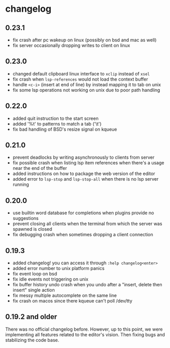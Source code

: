 # changelog

## 0.23.1
- fix crash after pc wakeup on linux (possibly on bsd and mac as well)
- fix server occasionally dropping writes to client on linux

## 0.23.0
- changed default clipboard linux interface to `xclip` instead of `xsel`
- fix crash when `lsp-references` would not load the context buffer
- handle `<c-i>` (insert at end of line) by instead mapping it to tab on unix
- fix some lsp operations not working on unix due to poor path handling

## 0.22.0
- added quit instruction to the start screen
- added '%t' to patterns to match a tab ('\t')
- fix bad handling of BSD's resize signal on kqueue

## 0.21.0
- prevent deadlocks by writing asynchronously to clients from server
- fix possible crash when listing lsp item references when there's a usage near the end of the buffer
- added instructions on how to package the web version of the editor
- added error to `lsp-stop` and `lsp-stop-all` when there is no lsp server running

## 0.20.0
- use builtin word database for completions when plugins provide no suggestions
- prevent closing all clients when the terminal from which the server was spawned is closed
- fix debugging crash when sometimes dropping a client connection

## 0.19.3
- added changelog! you can access it through `:help changelog<enter>`
- added error number to unix platform panics
- fix event loop on bsd
- fix idle events not triggering on unix
- fix buffer history undo crash when you undo after a "insert, delete then insert" single action
- fix messy multiple autocomplete on the same line
- fix crash on macos since there kqueue can't poll /dev/tty

## 0.19.2 and older
There was no official changelog before.
However, up to this point, we were implementing all features related to the editor's vision.
Then fixing bugs and stabilizing the code base.

